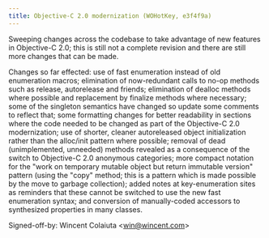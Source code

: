 ```yaml
---
title: Objective-C 2.0 modernization (WOHotKey, e3f4f9a)
---
```


Sweeping changes across the codebase to take advantage of new features in Objective-C 2.0; this is still not a complete revision and there are still more changes that can be made.

Changes so far effected: use of fast enumeration instead of old enumeration macros; elimination of now-redundant calls to no-op methods such as release, autorelease and friends; elimination of dealloc methods where possible and replacement by finalize methods where necessary; some of the singleton semantics have changed so update some comments to reflect that; some formatting changes for better readability in sections where the code needed to be changed as part of the Objective-C 2.0 modernization; use of shorter, cleaner autoreleased object initialization rather than the alloc/init pattern where possible; removal of dead (unimplemented, unneeded) methods revealed as a consequence of the switch to Objective-C 2.0 anonymous categories; more compact notation for the "work on temporary mutable object but return immutable version" pattern (using the "copy" method; this is a pattern which is made possible by the move to garbage collection); added notes at key-enumeration sites as reminders that these cannot be switched to use the new fast enumeration syntax; and conversion of manually-coded accessors to synthesized properties in many classes.

Signed-off-by: Wincent Colaiuta &lt;win@wincent.com&gt;
